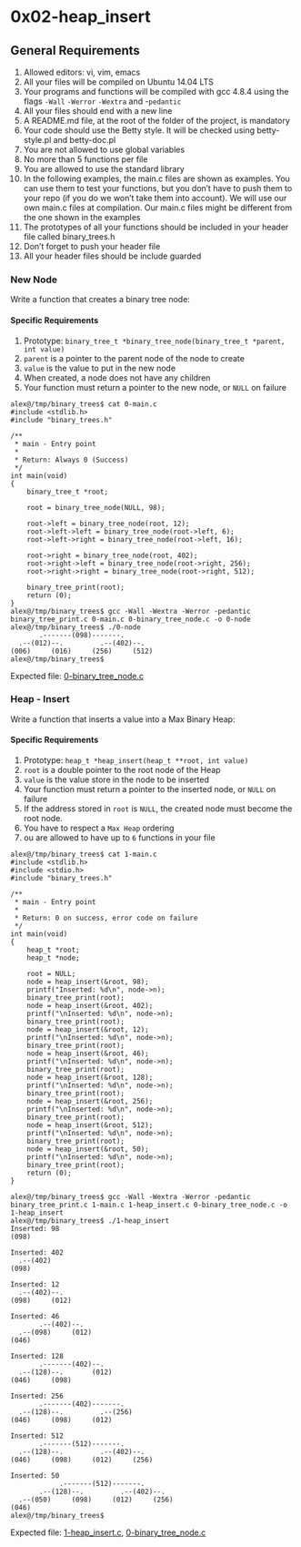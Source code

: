 # 0x02-heap_insert

## General Requirements
1. Allowed editors: vi, vim, emacs
2. All your files will be compiled on Ubuntu 14.04 LTS
3. Your programs and functions will be compiled with gcc 4.8.4 using the flags `-Wall` `-Werror` `-Wextra` and -`pedantic`
4. All your files should end with a new line
5. A README.md file, at the root of the folder of the project, is mandatory
6. Your code should use the Betty style. It will be checked using betty-style.pl and betty-doc.pl
7. You are not allowed to use global variables
8. No more than 5 functions per file
9. You are allowed to use the standard library
10. In the following examples, the main.c files are shown as examples. You can use them to test your functions, but you don’t have to push them to your repo (if you do we won’t take them into account). We will use our own main.c files at compilation. Our main.c files might be different from the one shown in the examples
11. The prototypes of all your functions should be included in your header file called binary_trees.h
12. Don’t forget to push your header file
13. All your header files should be include guarded

### New Node

Write a function that creates a binary tree node:
#### Specific Requirements
1. Prototype: `binary_tree_t *binary_tree_node(binary_tree_t *parent, int value)`
2. `parent` is a pointer to the parent node of the node to create
3. `value` is the value to put in the new node
4. When created, a node does not have any children
5. Your function must return a pointer to the new node, or `NULL` on failure

```
alex@/tmp/binary_trees$ cat 0-main.c 
#include <stdlib.h>
#include "binary_trees.h"

/**
 * main - Entry point
 *
 * Return: Always 0 (Success)
 */
int main(void)
{
    binary_tree_t *root;

    root = binary_tree_node(NULL, 98);

    root->left = binary_tree_node(root, 12);
    root->left->left = binary_tree_node(root->left, 6);
    root->left->right = binary_tree_node(root->left, 16);

    root->right = binary_tree_node(root, 402);
    root->right->left = binary_tree_node(root->right, 256);
    root->right->right = binary_tree_node(root->right, 512);

    binary_tree_print(root);
    return (0);
}
alex@/tmp/binary_trees$ gcc -Wall -Wextra -Werror -pedantic binary_tree_print.c 0-main.c 0-binary_tree_node.c -o 0-node
alex@/tmp/binary_trees$ ./0-node
       .-------(098)-------.
  .--(012)--.         .--(402)--.
(006)     (016)     (256)     (512)
alex@/tmp/binary_trees$
```
Expected file: [0-binary_tree_node.c](./0-binary_tree_node.c)


### Heap - Insert

Write a function that inserts a value into a Max Binary Heap:
#### Specific Requirements
1. Prototype: `heap_t *heap_insert(heap_t **root, int value)`
2. `root` is a double pointer to the root node of the Heap
3. `value` is the value store in the node to be inserted
4. Your function must return a pointer to the inserted node, or `NULL` on failure
5. If the address stored in `root` is `NULL`, the created node must become the root node.
6. You have to respect a `Max Heap` ordering
7. ou are allowed to have up to `6` functions in your file

```
alex@/tmp/binary_trees$ cat 1-main.c
#include <stdlib.h>
#include <stdio.h>
#include "binary_trees.h"

/**
 * main - Entry point
 *
 * Return: 0 on success, error code on failure
 */
int main(void)
{
    heap_t *root;
    heap_t *node;

    root = NULL;
    node = heap_insert(&root, 98);
    printf("Inserted: %d\n", node->n);
    binary_tree_print(root);
    node = heap_insert(&root, 402);
    printf("\nInserted: %d\n", node->n);
    binary_tree_print(root);
    node = heap_insert(&root, 12);
    printf("\nInserted: %d\n", node->n);
    binary_tree_print(root);
    node = heap_insert(&root, 46);
    printf("\nInserted: %d\n", node->n);
    binary_tree_print(root);
    node = heap_insert(&root, 128);
    printf("\nInserted: %d\n", node->n);
    binary_tree_print(root);
    node = heap_insert(&root, 256);
    printf("\nInserted: %d\n", node->n);
    binary_tree_print(root);
    node = heap_insert(&root, 512);
    printf("\nInserted: %d\n", node->n);
    binary_tree_print(root);
    node = heap_insert(&root, 50);
    printf("\nInserted: %d\n", node->n);
    binary_tree_print(root);
    return (0);
}

alex@/tmp/binary_trees$ gcc -Wall -Wextra -Werror -pedantic binary_tree_print.c 1-main.c 1-heap_insert.c 0-binary_tree_node.c -o 1-heap_insert
alex@/tmp/binary_trees$ ./1-heap_insert
Inserted: 98
(098)

Inserted: 402
  .--(402)
(098)

Inserted: 12
  .--(402)--.
(098)     (012)

Inserted: 46
       .--(402)--.
  .--(098)     (012)
(046)

Inserted: 128
       .-------(402)--.
  .--(128)--.       (012)
(046)     (098)

Inserted: 256
       .-------(402)-------.
  .--(128)--.         .--(256)
(046)     (098)     (012)

Inserted: 512
       .-------(512)-------.
  .--(128)--.         .--(402)--.
(046)     (098)     (012)     (256)

Inserted: 50
            .-------(512)-------.
       .--(128)--.         .--(402)--.
  .--(050)     (098)     (012)     (256)
(046)
alex@/tmp/binary_trees$
```
Expected file: [1-heap_insert.c](./1-heap_insert.c), [0-binary_tree_node.c](./0-binary_tree_node.c)